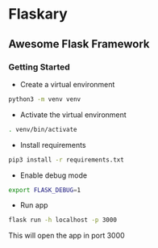 # Flaskary

## Awesome Flask Framework

### Getting Started

- Create a virtual environment

```sh
python3 -m venv venv

```
- Activate the virtual environment

```sh
. venv/bin/activate

```

- Install requirements

```sh
pip3 install -r requirements.txt

```
- Enable debug mode

```sh
export FLASK_DEBUG=1

```

- Run app

```sh
flask run -h localhost -p 3000

```

This will open the app in port 3000
